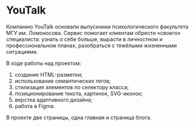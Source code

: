 # YouTalk
Компанию YouTalk основали выпускники психологического факультета МГУ им. Ломоносова. Сервис помогает клиентам обрести «своего» специалиста: узнать о себе больше, вырасти в личностном и профессиональном планах, разобраться с тяжёлыми жизненными ситуациями.

В ходе работы над проектом:
1. создание HTML-разметки;
2. использование семантических тегов;
3. стилизация элементов по селектору класса;
4. позиционирование текста, картинок, SVG-иконок;
5. верстка адаптивного дизайна;
6. работа в Figma.

В проекте две страницы, одна главная и страница блога.
